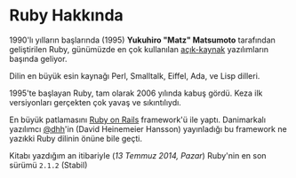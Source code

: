 # Ruby Hakkında

1990'lı yılların başlarında (1995) **Yukuhiro "Matz" Matsumoto** tarafından geliştirilen Ruby, günümüzde en çok kullanılan [açık-kaynak](https://github.com/ruby/ruby) yazılımların başında geliyor.

Dilin en büyük esin kaynağı Perl, Smalltalk, Eiffel, Ada, ve Lisp dilleri.

1995'te başlayan Ruby, tam olarak 2006 yılında kabuş gördü. Keza ilk versiyonları gerçekten çok yavaş ve sıkıntılıydı.

En büyük patlamasını [Ruby on Rails](http://rubyonrails.org/) framework'ü ile yaptı. Danimarkalı yazılımcı [@dhh](http://twitter.com/dhh)'in (David Heinemeier Hansson) yayınladığı bu framework ne yazıkki Ruby dilinin önüne bile geçti.

Kitabı yazdığım an itibariyle (_13 Temmuz 2014, Pazar_) Ruby'nin en son sürümü `2.1.2` (Stabil)
